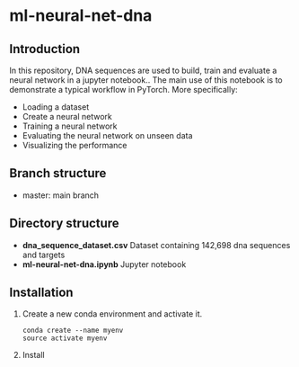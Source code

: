 # ml-neural-net-dna

## Introduction

In this repository, DNA sequences are used to build, train and evaluate a neural network in a jupyter notebook.. 
The main use of this notebook is to demonstrate a typical workflow in PyTorch. More specifically:

 - Loading a dataset
 - Create a neural network
 - Training a neural network
 - Evaluating the neural network on unseen data
 - Visualizing the performance

## Branch structure

 - master: main branch

## Directory structure

 - **dna_sequence_dataset.csv** Dataset containing 142,698 dna sequences and targets
 - **ml-neural-net-dna.ipynb** Jupyter notebook

## Installation

 1. Create a new conda environment and activate it.  

        conda create --name myenv
        source activate myenv

 2. Install  
